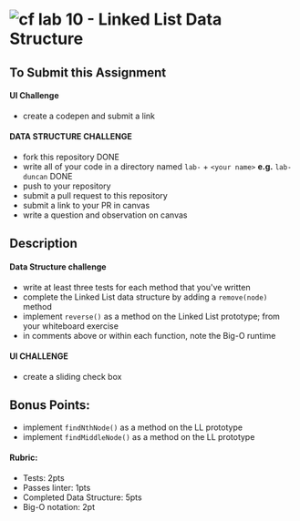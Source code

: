 ![cf](http://i.imgur.com/7v5ASc8.png) lab 10 - Linked List Data Structure
====

## To Submit this Assignment
#### UI Challenge
* create a codepen and submit a link

#### DATA STRUCTURE CHALLENGE
  * fork this repository DONE
  * write all of your code in a directory named `lab-` + `<your name>` **e.g.** `lab-duncan` DONE
  * push to your repository
  * submit a pull request to this repository
  * submit a link to your PR in canvas
  * write a question and observation on canvas

## Description
#### Data Structure challenge
  * write at least three tests for each method that you've written
  * complete the Linked List data structure by adding a `remove(node)` method
  * implement `reverse()` as a method on the Linked List prototype; from your whiteboard exercise
  * in comments above or within each function, note the Big-O runtime
#### UI CHALLENGE
* create a sliding check box

## Bonus Points:
  * implement `findNthNode()` as a method on the LL prototype
  * implement `findMiddleNode()` as a method on the LL prototype

#### Rubric:
* Tests: 2pts
* Passes linter: 1pts
* Completed Data Structure: 5pts
* Big-O notation: 2pt
